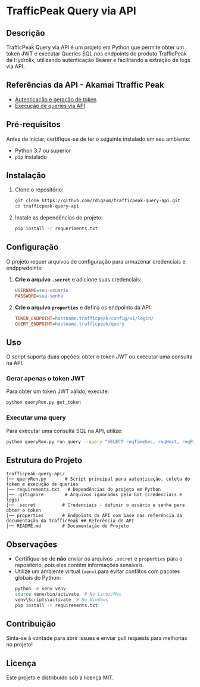 # TrafficPeak Query via API

## Descrição
TrafficPeak Query via API é um projeto em Python que permite obter um token JWT e executar Queries SQL nos endpoints do produto TrafficPeak da Hydrolix, utilizando autenticação Bearer e facilitando a extração de logs via API.

## Referências da API - Akamai Ttraffic Peak
- [Autenticação e geração de token](https://docs.hydrolix.io/reference/config_v1_login_create)
- [Execução de queries via API](https://docs.hydrolix.io/reference/query-data-post)

## Pré-requisitos
Antes de iniciar, certifique-se de ter o seguinte instalado em seu ambiente:

- Python 3.7 ou superior
- `pip` instalado

## Instalação
1. Clone o repositório:
   ```bash
   git clone https://github.com/rdigaum/trafficpeak-query-api.git
   cd trafficpeak-query-api
   ```

2. Instale as dependências do projeto:
   ```bash
   pip install -r requeriments.txt
   ```

## Configuração
O projeto requer arquivos de configuração para armazenar credenciais e endppwdoints:

1. **Crie o arquivo `.secret`** e adicione suas credenciais:
   ```ini
   USERNAME=seu-usuario
   PASSWORD=sua-senha
   ```

2. **Crie o arquivo `properties`** e defina os endpoints da API:
   ```ini
   TOKEN_ENDPOINT=hostname.trafficpeak/config/v1/login/
   QUERY_ENDPOINT=hostname.trafficpeak/query
   ```

## Uso
O script suporta duas opções: obter o token JWT ou executar uma consulta na API.

### Gerar apenas o token JWT
Para obter um token JWT válido, execute:
```bash
python queryRun.py get_token
```

### Executar uma query
Para executar uma consulta SQL na API, utilize:
```bash
python queryRun.py run_query --query "SELECT reqTimeSec, reqHost, reqPath, securityRules FROM akamai.logs WHERE reqHost = 'hostname' LIMIT 15 FORMAT JSON"
```

## Estrutura do Projeto
```
trafficpeak-query-api/
│── queryRun.py       # Script principal para autenticação, coleta do token e execução de queries
│── requirements.txt   # Dependências do projeto em Python
│── .gitignore        # Arquivos ignorados pelo Git (credenciais e logs)
│── .secret          # Credenciais - definir o usuário e senha para obter o token
│── properties       # Endpoints da API com base nas referência da documentação da TrafficPeak ## Referência de API
│── README.md        # Documentação do Projeto
```

## Observações
- Certifique-se de **não** enviar os arquivos `.secret` e `properties` para o repositório, pois eles contêm informações sensíveis.
- Utilize um ambiente virtual (`venv`) para evitar conflitos com pacotes globais do Python:
  ```bash
  python -m venv venv
  source venv/bin/activate  # No Linux/Mac
  venv\Scripts\activate  # No Windows
  pip install -r requirements.txt
  ```

## Contribuição
Sinta-se à vontade para abrir issues e enviar pull requests para melhorias no projeto!

## Licença
Este projeto é distribuído sob a licença MIT.

